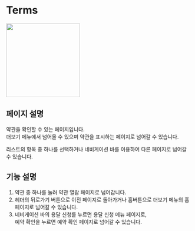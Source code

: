 # Terms

<img width="200" src="https://github.com/softeerbootcamp-3rd/Team4-HansalChai/assets/37495809/43e35adc-e246-4d48-8295-0291fb883443">

## 페이지 설명
약관을 확인할 수 있는 페이지입니다.<br />
더보기 메뉴에서 넘어올 수 있으며 약관을 표시하는 페이지로 넘어갈 수 있습니다.

리스트의 항목 중 하나를 선택하거나 네비게이션 바를 이용하여 다른 페이지로 넘어갈 수 있습니다.

## 기능 설명
1. 약관 중 하나를 눌러 약관 열람 페이지로 넘어갑니다.
2. 헤더의 뒤로가기 버튼으로 이전 페이지로 돌아가거나 홈버튼으로 더보기 메뉴의 홈페이지로 넘어갈 수 있습니다.
3. 네비게이션 바의 용달 신청를 누르면 용달 신청 메뉴 페이지로,<br/>예약 확인을 누르면 예약 확인 페이지로 넘어갈 수 있습니다.